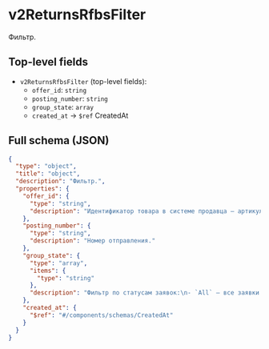 # v2ReturnsRfbsFilter

Фильтр.

## Top-level fields
- `v2ReturnsRfbsFilter` (top-level fields):
  - `offer_id`: `string`
  - `posting_number`: `string`
  - `group_state`: `array`
  - `created_at` → `$ref` CreatedAt

## Full schema (JSON)
```json
{
  "type": "object",
  "title": "object",
  "description": "Фильтр.",
  "properties": {
    "offer_id": {
      "type": "string",
      "description": "Идентификатор товара в системе продавца — артикул."
    },
    "posting_number": {
      "type": "string",
      "description": "Номер отправления."
    },
    "group_state": {
      "type": "array",
      "items": {
        "type": "string"
      },
      "description": "Фильтр по статусам заявок:\n- `All` — все заявки.\n- `New` — новые.\n- `Delivering` — в пути.\n- `Checkout` — на проверке.\n- `Arbitration` — спорные.\n- `Approved` — согласованные.\n- `Rejected` — отклонённые.\n"
    },
    "created_at": {
      "$ref": "#/components/schemas/CreatedAt"
    }
  }
}
```
